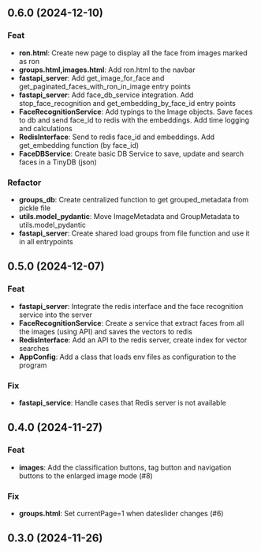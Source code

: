 ## 0.6.0 (2024-12-10)

### Feat

- **ron.html**: Create new page to display all the face from images marked as ron
- **groups.html,images.html**: Add ron.html to the navbar
- **fastapi_server**: Add get_image_for_face and get_paginated_faces_with_ron_in_image entry points
- **fastapi_server**: Add face_db_service integration. Add stop_face_recognition and get_embedding_by_face_id entry points
- **FaceRecognitionService**: Add typings to the Image objects. Save faces to db and send face_id to redis with the embeddings. Add time logging and calculations
- **RedisInterface**: Send to redis face_id and embeddings. Add get_embedding function (by face_id)
- **FaceDBService**: Create basic DB Service to save, update and search faces in a TinyDB (json)

### Refactor

- **groups_db**: Create centralized function to get grouped_metadata from pickle file
- **utils.model_pydantic**: Move ImageMetadata and GroupMetadata to utils.model_pydantic
- **fastapi_server**: Create shared load groups from file function and use it in all entrypoints

## 0.5.0 (2024-12-07)

### Feat

- **fastapi_server**: Integrate the redis interface and the face recognition service into the server
- **FaceRecognitionService**: Create a service that extract faces from all the images (using API) and saves the vectors to redis
- **RedisInterface**: Add an API to the redis server, create index for vector searches
- **AppConfig**: Add a class that loads env files as configuration to the program

### Fix

- **fastapi_service**: Handle cases that Redis server is not available

## 0.4.0 (2024-11-27)

### Feat

- **images**: Add the classification buttons, tag button and navigation buttons to the enlarged image mode (#8)

### Fix

- **groups.html**: Set currentPage=1 when dateslider changes (#6)

## 0.3.0 (2024-11-26)
